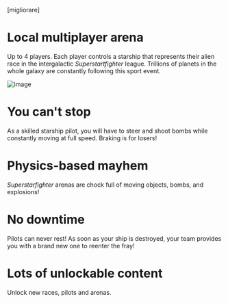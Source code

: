[migliorare]

# Local multiplayer arena
Up to 4 players. Each player controls a starship that represents their alien race in the intergalactic *Superstartfighter* league. Trillions of planets in the whole galaxy are constantly following this sport event. 

![image](https://pbs.twimg.com/media/DpdYUS_WwAAlTdv.jpg:small)

# You can't stop
As a skilled starship pilot, you will have to steer and shoot bombs while constantly moving at full speed. Braking is for losers!

# Physics-based mayhem
*Superstarfighter* arenas are chock full of moving objects, bombs, and explosions!
# No downtime
Pilots can never rest! As soon as your ship is destroyed, your team provides you with a brand new one to reenter the fray!

# Lots of unlockable content
Unlock new races, pilots and arenas.
